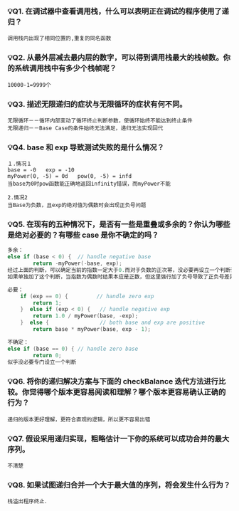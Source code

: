 ### 💡Q1. 在调试器中查看调用栈，什么可以表明正在调试的程序使用了递归？

```
调用栈内出现了相同位置的,重复的同名函数
```
### 💡Q2. 从最外层减去最内层的数字，可以得到调用栈最大的栈帧数。你的系统调用栈中有多少个栈帧呢？
 
```
10000-1=9999个
```
### 💡Q3. 描述无限递归的症状与无限循环的症状有何不同。　
```
无限循环－－循环内部变动了循环终止判断参数，使循环始终不能达到终止条件
无限递归－－Base Case的条件始终无法满足，递归无法实现回代
```

### 💡Q4. base 和 exp 导致测试失败的是什么情况？
```
１.情况１
base = -0   exp = -10 
myPower(0, -5) = 0d   pow(0, -5) = infd
当base为0时pow函数能正确地返回infinity错误，而myPower不能

2.情况2
当Base为负数，且exp的绝对值为偶数时会出现正负号问题
```
### 💡Q5. 在现有的五种情况下，是否有一些是重叠或多余的？你认为哪些是绝对必要的？有哪些 case 是你不确定的吗？
```c++
多余：
else if (base < 0) {  // handle negative base
        return -myPower(-base, exp);
经过上面的判断，可以确定当前的指数一定大于0.而对于负数的正次幂，没必要再设立一个判断语句将基底改成正值
如果单独加了这个判断，当指数为偶数时结果本应是正数，但这里强行加了负号导致了正负号差异．

必要：
    if (exp == 0) {         // handle zero exp
        return 1;
    }  else if (exp < 0) {   // handle negative exp
        return 1.0 / myPower(base, -exp);
    }  else {                // both base and exp are positive
        return base * myPower(base, exp - 1);

不确定：
else if (base == 0) { // handle zero base
        return 0;
似乎没必要专门设立一个判断
```

### 💡Q6. 将你的递归解决方案与下面的 checkBalance 迭代方法进行比较。你觉得哪个版本更容易阅读和理解？哪个版本更容易确认正确的行为？
```
递归的版本更好理解，更符合直观的逻辑，所以更不容易出错
```

### 💡Q7. 假设采用递归实现，粗略估计一下你的系统可以成功合并的最大序列。
```
不清楚
```

### 💡Q8. 如果试图递归合并一个大于最大值的序列，将会发生什么行为？
```
栈溢出程序终止．
```